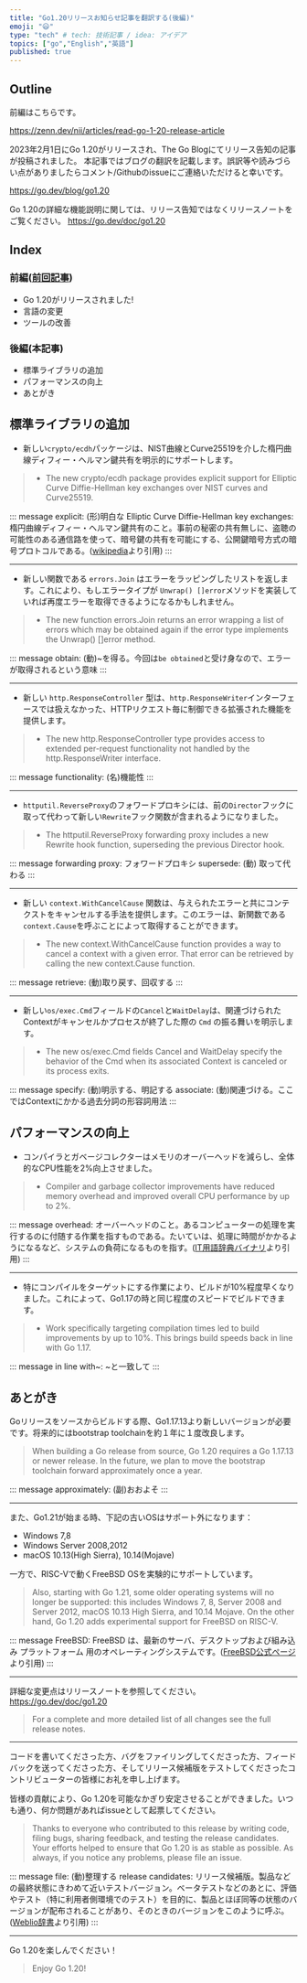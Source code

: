 ```yaml
---
title: "Go1.20リリースお知らせ記事を翻訳する(後編)"
emoji: "😃"
type: "tech" # tech: 技術記事 / idea: アイデア
topics: ["go","English","英語"]
published: true
---
```




## Outline

前編はこちらです。

https://zenn.dev/nii/articles/read-go-1-20-release-article

2023年2月1日にGo 1.20がリリースされ、The Go Blogにてリリース告知の記事が投稿されました。
本記事ではブログの翻訳を記載します。誤訳等や読みづらい点がありましたらコメント/Githubのissueにご連絡いただけると幸いです。

https://go.dev/blog/go1.20

Go 1.20の詳細な機能説明に関しては、リリース告知ではなくリリースノートをご覧ください。
https://go.dev/doc/go1.20

## Index
### 前編([前回記事](https://zenn.dev/nii/articles/read-go-1-20-release-article))

- Go 1.20がリリースされました!
- 言語の変更
- ツールの改善

### 後編(本記事)

- 標準ライブラリの追加
- パフォーマンスの向上
- あとがき


## 標準ライブラリの追加
- 新しい`crypto/ecdh`パッケージは、NIST曲線とCurve25519を介した楕円曲線ディフィー・ヘルマン鍵共有を明示的にサポートします。

> - The new crypto/ecdh package provides explicit support for Elliptic Curve Diffie-Hellman key exchanges over NIST curves and Curve25519.

::: message
explicit: (形)明白な
Elliptic Curve Diffie-Hellman key exchanges: 楕円曲線ディフィー・ヘルマン鍵共有のこと。事前の秘密の共有無しに、盗聴の可能性のある通信路を使って、暗号鍵の共有を可能にする、公開鍵暗号方式の暗号プロトコルである。([wikipedia](https://ja.wikipedia.org/wiki/%E6%A5%95%E5%86%86%E6%9B%B2%E7%B7%9A%E3%83%87%E3%82%A3%E3%83%95%E3%82%A3%E3%83%BC%E3%83%BB%E3%83%98%E3%83%AB%E3%83%9E%E3%83%B3%E9%8D%B5%E5%85%B1%E6%9C%89)より引用)
:::

---
- 新しい関数である `errors.Join` はエラーをラッピングしたリストを返します。これにより、もしエラータイプが `Unwrap() []error`メソッドを実装していれば再度エラーを取得できるようになるかもしれません。

> - The new function errors.Join returns an error wrapping a list of errors which may be obtained again if the error type implements the Unwrap() []error method.

::: message
obtain: (動)~を得る。今回は`be obtained`と受け身なので、エラーが取得されるという意味
:::

---
- 新しい `http.ResponseController` 型は、`http.ResponseWriter`インターフェースでは扱えなかった、HTTPリクエスト毎に制御できる拡張された機能を提供します。

> - The new http.ResponseController type provides access to extended per-request functionality not handled by the http.ResponseWriter interface.

::: message
functionality: (名)機能性
:::

---
- `httputil.ReverseProxy`のフォワードプロキシには、前の`Director`フックに取って代わって新しい`Rewrite`フック関数が含まれるようになりました。

> - The httputil.ReverseProxy forwarding proxy includes a new Rewrite hook function, superseding the previous Director hook.
> 
::: message
forwarding proxy: フォワードプロキシ
supersede: (動) 取って代わる
:::

---
- 新しい `context.WithCancelCause` 関数は、与えられたエラーと共にコンテクストをキャンセルする手法を提供します。このエラーは、新関数である`context.Cause`を呼ぶことによって取得することができます。

> - The new context.WithCancelCause function provides a way to cancel a context with a given error. That error can be retrieved by calling the new context.Cause function.

::: message
retrieve: (動)取り戻す、回収する
:::

---
- 新しい`os/exec.Cmd`フィールドの`Cancel`と`WaitDelay`は、関連づけられたContextがキャンセルかプロセスが終了した際の `Cmd` の振る舞いを明示します。

> - The new os/exec.Cmd fields Cancel and WaitDelay specify the behavior of the Cmd when its associated Context is canceled or its process exits.

::: message
specify: (動)明示する、明記する
associate: (動)関連づける。ここではContextにかかる過去分詞の形容詞用法
:::


## パフォーマンスの向上
- コンパイラとガベージコレクターはメモリのオーバーヘッドを減らし、全体的なCPU性能を2%向上させました。

> - Compiler and garbage collector improvements have reduced memory overhead and improved overall CPU performance by up to 2%.

::: message
overhead: オーバーヘッドのこと。あるコンピューターの処理を実行するのに付随する作業を指すものである。たいていは、処理に時間がかかるようになるなど、システムの負荷になるものを指す。([IT用語辞典バイナリ](https://www.sophia-it.com/content/%E3%82%AA%E3%83%BC%E3%83%90%E3%83%BC%E3%83%98%E3%83%83%E3%83%89)より引用)
:::

---
- 特にコンパイルをターゲットにする作業により、ビルドが10%程度早くなりました。これによって、Go1.17の時と同じ程度のスピードでビルドできます。

> - Work specifically targeting compilation times led to build improvements by up to 10%. This brings build speeds back in line with Go 1.17.

::: message
in line with~: ~と一致して
:::


## あとがき
Goリリースをソースからビルドする際、Go1.17.13より新しいバージョンが必要です。将来的にはbootstrap toolchainを約１年に１度改良します。

> When building a Go release from source, Go 1.20 requires a Go 1.17.13 or newer release. In the future, we plan to move the bootstrap toolchain forward approximately once a year.

::: message
approximately: (副)おおよそ
:::

---
また、Go1.21が始まる時、下記の古いOSはサポート外になります：
- Windows 7,8
- Windows Server 2008,2012
- macOS 10.13(High Sierra), 10.14(Mojave)

一方で、RISC-Vで動くFreeBSD OSを実験的にサポートしています。

> Also, starting with Go 1.21, some older operating systems will no longer be supported: this includes Windows 7, 8, Server 2008 and Server 2012, macOS 10.13 High Sierra, and 10.14 Mojave. On the other hand, Go 1.20 adds experimental support for FreeBSD on RISC-V.

::: message
FreeBSD: FreeBSD は、最新のサーバ、デスクトップおよび組み込み プラットフォーム 用のオペレーティングシステムです。([FreeBSD公式ページ](https://www.freebsd.org/ja/)より引用)
:::

---
詳細な変更点はリリースノートを参照してください。
https://go.dev/doc/go1.20

> For a complete and more detailed list of all changes see the full release notes.

---
コードを書いてくださった方、バグをファイリングしてくださった方、フィードバックを送ってくださった方、そしてリリース候補版をテストしてくださったコントリビューターの皆様にお礼を申し上げます。

皆様の貢献により、Go 1.20を可能なかぎり安定させることができました。いつも通り、何か問題があればissueとして起票してください。

> Thanks to everyone who contributed to this release by writing code, filing bugs, sharing feedback, and testing the release candidates. Your efforts helped to ensure that Go 1.20 is as stable as possible. As always, if you notice any problems, please file an issue.

::: message
file: (動)整理する 
release candidates: リリース候補版。製品などの最終状態にきわめて近いテストバージョン。ベータテストなどのあとに、評価やテスト（特に利用者側環境でのテスト）を目的に、製品とほぼ同等の状態のバージョンが配布されることがあり、そのときのバージョンをこのように呼ぶ。([Weblio辞書](https://www.weblio.jp/content/Release+Candidate)より引用)
:::

---
Go 1.20を楽しんでください！

> Enjoy Go 1.20!
